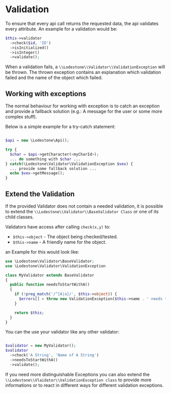 # Validation

To ensure that every api call returns the requested data, the api 
validates every attribute. An example for a validation would be:

```php
$this->validator
  ->check($id, 'ID')
  ->isInitialized()
  ->isInteger()
  ->validate();
```

When a validation fails, a `\\Lodestone\\Validator\\ValidationException` 
will be thrown. The thrown exception contains an explanation which validation 
failed and the name of the object which failed.

## Working with exceptions

The normal behaviour for working with exception is to catch an exception and provide
a fallback solution (e.g.: A message for the user or some more complex stuff).

Below is a simple example for a try-catch statement:

```php

$api = new \Lodestone\Api();

try {
  $char = $api->getCharacter(<myCharId>);
  ... do something with $char ...
} catch(\Lodestone\Validator\ValidationException $vex) {
  ... provide some fallback solution ...
  echo $vex->getMessage();
}
```

## Extend the Validation

If the provided Validator does not contain a needed validation, it is possible to 
extend the `\\Lodestone\\Validator\\BaseValidator Class` or one of its child classes.

Validators have access after calling `check(x,y)` to:

- `$this->object` - The object being checked/tested.
- `$this->name` - A friendly name for the object.

an Example for this would look like:

```php
use \Lodestone\Validator\BaseValidator;
use \Lodestone\Validator\ValidationException

class MyValidator extends BaseValidator 
{
  public function needsToStartWithA() 
  {
    if (!preg_match('/^[A|a]/', $this->object)) {
      $errors[] = throw new ValidationException($this->name . ' needs to start with an A or an a'.);
    }

    return $this;
  }
}
```

You can the use your validator like any other validator:

```php

$validator = new MyValidator();
$validator
  ->check('A String', 'Name of A String')
  ->needsToStartWithA()
  ->validate();
```

If you need more distinguishable Exceptions you can also extend the 
`\\Lodestone\\Vlaidator\\ValidationException class` to provide more informations or 
to react in different ways for different validation exceptions.
